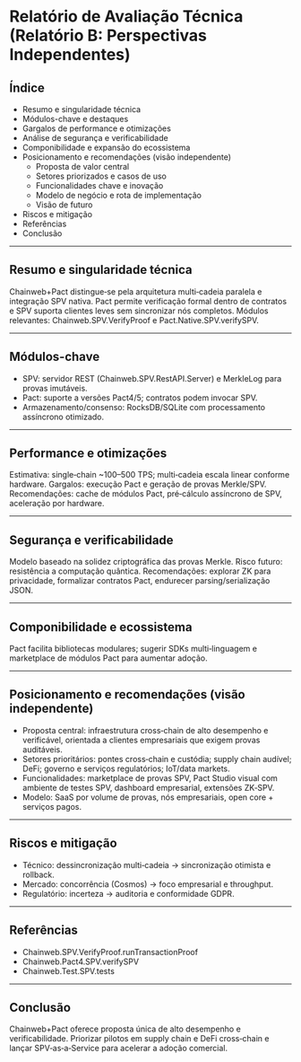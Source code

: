 # Relatório de Avaliação Técnica (Relatório B: Perspectivas Independentes)

## Índice
- Resumo e singularidade técnica
- Módulos-chave e destaques
- Gargalos de performance e otimizações
- Análise de segurança e verificabilidade
- Componibilidade e expansão do ecossistema
- Posicionamento e recomendações (visão independente)
  - Proposta de valor central
  - Setores priorizados e casos de uso
  - Funcionalidades chave e inovação
  - Modelo de negócio e rota de implementação
  - Visão de futuro
- Riscos e mitigação
- Referências
- Conclusão

---

## Resumo e singularidade técnica

Chainweb+Pact distingue‑se pela arquitetura multi‑cadeia paralela e integração SPV nativa. Pact permite verificação formal dentro de contratos e SPV suporta clientes leves sem sincronizar nós completos. Módulos relevantes: Chainweb.SPV.VerifyProof e Pact.Native.SPV.verifySPV.

---

## Módulos-chave

- SPV: servidor REST (Chainweb.SPV.RestAPI.Server) e MerkleLog para provas imutáveis.  
- Pact: suporte a versões Pact4/5; contratos podem invocar SPV.  
- Armazenamento/consenso: RocksDB/SQLite com processamento assíncrono otimizado.

---

## Performance e otimizações

Estimativa: single‑chain ~100–500 TPS; multi‑cadeia escala linear conforme hardware. Gargalos: execução Pact e geração de provas Merkle/SPV. Recomendações: cache de módulos Pact, pré‑cálculo assíncrono de SPV, aceleração por hardware.

---

## Segurança e verificabilidade

Modelo baseado na solidez criptográfica das provas Merkle. Risco futuro: resistência a computação quântica. Recomendações: explorar ZK para privacidade, formalizar contratos Pact, endurecer parsing/serialização JSON.

---

## Componibilidade e ecossistema

Pact facilita bibliotecas modulares; sugerir SDKs multi‑linguagem e marketplace de módulos Pact para aumentar adoção.

---

## Posicionamento e recomendações (visão independente)

- Proposta central: infraestrutura cross‑chain de alto desempenho e verificável, orientada a clientes empresariais que exigem provas auditáveis.  
- Setores prioritários: pontes cross‑chain e custódia; supply chain audível; DeFi; governo e serviços regulatórios; IoT/data markets.  
- Funcionalidades: marketplace de provas SPV, Pact Studio visual com ambiente de testes SPV, dashboard empresarial, extensões ZK‑SPV.  
- Modelo: SaaS por volume de provas, nós empresariais, open core + serviços pagos.

---

## Riscos e mitigação

- Técnico: dessincronização multi‑cadeia → sincronização otimista e rollback.  
- Mercado: concorrência (Cosmos) → foco empresarial e throughput.  
- Regulatório: incerteza → auditoria e conformidade GDPR.

---

## Referências
- Chainweb.SPV.VerifyProof.runTransactionProof  
- Chainweb.Pact4.SPV.verifySPV  
- Chainweb.Test.SPV.tests

---

## Conclusão

Chainweb+Pact oferece proposta única de alto desempenho e verificabilidade. Priorizar pilotos em supply chain e DeFi cross‑chain e lançar SPV‑as‑a‑Service para acelerar a adoção comercial.
